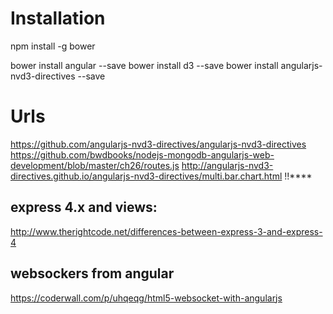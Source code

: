 # Installation

npm install -g bower

bower install angular --save
bower install d3 --save
bower install angularjs-nvd3-directives --save


# Urls
https://github.com/angularjs-nvd3-directives/angularjs-nvd3-directives
https://github.com/bwdbooks/nodejs-mongodb-angularjs-web-development/blob/master/ch26/routes.js
http://angularjs-nvd3-directives.github.io/angularjs-nvd3-directives/multi.bar.chart.html !!****

## express 4.x and views:
http://www.therightcode.net/differences-between-express-3-and-express-4

## websockers from angular
https://coderwall.com/p/uhqeqg/html5-websocket-with-angularjs

